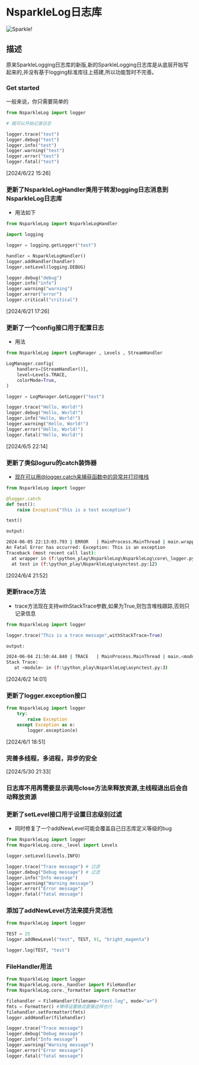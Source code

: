 # NsparkleLog日志库

![Sparkle!](https://github.com/KOKOMI12345/NewSparkleLogging/blob/main/picture_pixiv_116702098_0.jpg)

## 描述

原来SparkleLogging日志库的新版,新的SparkleLogging日志库是从底层开始写起来的,并没有基于logging标准库往上搭建,所以功能暂时不完善。

### Get started

一般来说，你只需要简单的

```python
from NsparkleLog import logger

# 就可以开始记录日志

logger.trace("test")
logger.debug("test")
logger.info("test")
logger.warning("test")
logger.error("test")
logger.fatal("test")
```

[2024/6/22 15:26]

### 更新了NsparkleLogHandler类用于转发logging日志消息到NsparkleLog日志库

- 用法如下

```python
from NsparkleLog import NsparkleLogHandler

import logging

logger = logging.getLogger("test")

handler = NsparkleLogHandler()
logger.addHandler(handler)
logger.setLevel(logging.DEBUG)

logger.debug("debug")
logger.info("info")
logger.warning("warning")
logger.error("error")
logger.critical("critical")
```

[2024/6/21 17:26]

### 更新了一个config接口用于配置日志

- 用法

```python
from NsparkleLog import LogManager , Levels , StreamHandler

LogManager.config(
    handlers=[StreamHandler()],
    level=Levels.TRACE,
    colorMode=True,
)

logger = LogManager.GetLogger("test")

logger.trace("Hello, World!")
logger.debug("Hello, World!")
logger.info("Hello, World!")
logger.warning("Hello, World!")
logger.error("Hello, World!")
logger.fatal("Hello, World!")

```

[2024/6/5 22:14]

### 更新了类似loguru的catch装饰器

- 现在可以用@logger.catch来捕获函数中的异常并打印堆栈

```python
from NsparkleLog import logger

@logger.catch
def test():
    raise Exception("this is a test exception")

test()
```

```bash
output:

2024-06-05 22:13:03.793 | ERROR   | MainProcess.MainThread | main.wrapper | NsparkleLog\core\_logger.py:60 - 发生异常:
An Fatal Error has occurred: Exception: This is an exception
Traceback (most recent call last):
  at wrapper in (f:\python_play\NsparkleLog\NsparkleLog\core\_logger.py:58)
  at test in (f:\python_play\NsparkleLog\asynctest.py:12)

```

[2024/6/4 21:52]

### 更新trace方法

- trace方法现在支持withStackTrace参数,如果为True,则包含堆栈跟踪,否则只记录信息

```python
from NsparkleLog import logger

logger.trace("This is a trace message",withStackTrace=True)

```

```bash
output:

2024-06-04 21:50:44.840 | TRACE   | MainProcess.MainThread | main.<module> | asynctest.py:3 - This is a trace message
Stack Trace:
   at <module> in (f:\python_play\NsparkleLog\asynctest.py:3)

```

[2024/6/2 14:01]

### 更新了logger.exception接口

```python
from NsparkleLog import logger
    try:
        raise Exception
    except Exception as e:
        logger.exception(e)
```

[2024/6/1 18:51]

### 完善多线程，多进程，异步的安全

[2024/5/30 21:33]

### 日志库不用再需要显示调用close方法来释放资源,主线程退出后会自动释放资源

### 更新了setLevel接口用于设置日志级别过滤

- 同时修复了一个addNewLevel可能会覆盖自己日志库定义等级的bug

```python
from NsparkleLog import logger
from NsparkleLog.core._level import Levels

logger.setLevel(Levels.INFO)

logger.trace("Trace message") # 过滤
logger.debug("Debug message") # 过滤
logger.info("Info message")
logger.warning("Warning message")
logger.error("Error message")
logger.fatal("fatal message")


```

### 添加了addNewLevel方法来提升灵活性

```python
from NsparkleLog import logger

TEST = 25
logger.addNewLevel("test", TEST, 91, "bright_magenta")

logger.log(TEST, "test")
```

### FileHandler用法

```python
from NsparkleLog import logger
from NsparkleLog.core._handler import FileHandler
from NsparkleLog.core._formatter import Formatter

filehandler = FileHandler(filename="test.log", mode="a+")
fmts = Formatter() #懒得设置格式直接这样也行
filehandler.setFormatter(fmts)
logger.addHandler(filehandler)

logger.trace("Trace message")
logger.debug("Debug message")
logger.info("Info message")
logger.warning("Warning message")
logger.error("Error message")
logger.fatal("fatal message")
```
